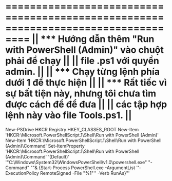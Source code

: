 ﻿==================================================================================
|| *** Hướng dẫn thêm "Run with PowerShell (Admin)" vào chuột phải để chạy		|| 
|| 	   file .ps1 với quyền admin.												||
|| *** Chạy từng lệnh phía dưới 1 để thực hiện									||
|| *** Rất tiếc vì sự bất tiện này, nhưng tôi chưa tìm được cách để để đưa 		||
|| 	   các tập hợp lệnh này vào file Tools.ps1. 								||
==================================================================================

New-PSDrive HKCR Registry HKEY_CLASSES_ROOT
New-Item 'HKCR:\Microsoft.PowerShellScript.1\Shell\Run with PowerShell (Admin)'
New-Item 'HKCR:\Microsoft.PowerShellScript.1\Shell\Run with PowerShell (Admin)\Command'
Set-ItemProperty 'HKCR:\Microsoft.PowerShellScript.1\Shell\Run with PowerShell (Admin)\Command' '(Default)' '"C:\Windows\System32\WindowsPowerShell\v1.0\powershell.exe" "-Command" ""& {Start-Process PowerShell.exe -ArgumentList ''-ExecutionPolicy RemoteSigned -File \"%1\"'' -Verb RunAs}"'

